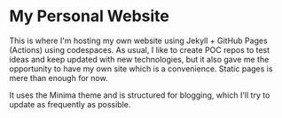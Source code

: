 # My Personal Website

This is where I'm hosting my own website using Jekyll + GitHub Pages (Actions) using codespaces. As usual, I like to create POC repos to test ideas and keep updated with new technologies, but it also gave me the opportunity to have my own site which is a convenience. Static pages is mere than enough for now.

It uses the Minima theme and is structured for blogging, which I'll try to update as frequently as possible. 